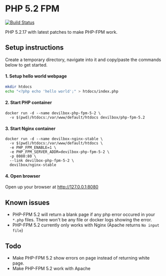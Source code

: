 # PHP 5.2 FPM

[![Build Status](https://travis-ci.org/devilbox/docker-php-fpm-5.2.svg?branch=master)](https://travis-ci.org/devilbox/docker-php-fpm-5.2)

PHP 5.2.17 with latest patches to make PHP-FPM work.


## Setup instructions

Create a temporary directory, navigate into it and copy/paste the commands below to get started.


#### 1. Setup hello world webpage
```bash
mkdir htdocs
echo "<?php echo 'hello world';" > htdocs/index.php
```

#### 2. Start PHP container
```
docker run -d --name devilbox-php-fpm-5-2 \
  -v $(pwd)/htdocs:/var/www/default/htdocs devilbox/php-fpm-5.2
```

#### 3. Start Nginx container
```
docker run -d --name devilbox-nginx-stable \
  -v $(pwd)/htdocs:/var/www/default/htdocs \
  -e PHP_FPM_ENABLE=1 \
  -e PHP_FPM_SERVER_ADDR=devilbox-php-fpm-5-2 \
  -p 8080:80 \
  --link devilbox-php-fpm-5-2 \
  devilbox/nginx-stable
```

#### 4. Open browser

Open up your browser at http://127.0.0.1:8080


## Known issues

* PHP-FPM 5.2 will return a blank page if any php error occured in your `*.php` files.  There won't be any file or docker logs showing the error.
* PHP-FPM 5.2 currently only works with Nginx (Apache returns `No input file`)


## Todo

* Make PHP-FPM 5.2 show errors on page instead of returning white page.
* Make PHP-FPM 5.2 work with Apache
